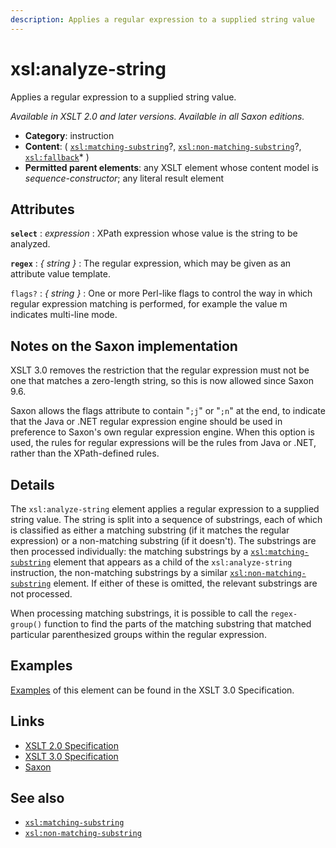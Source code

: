 ```yaml
---
description: Applies a regular expression to a supplied string value
---
```


# xsl:analyze-string

Applies a regular expression to a supplied string value.

_Available in XSLT 2.0 and later versions. Available in all Saxon editions._

- **Category**: instruction
- **Content**: ( [`xsl:matching-substring`](xsl-matching-substring.md)?, [`xsl:non-matching-substring`](xsl-non-matching-substring.md)?, [`xsl:fallback`](xsl-fallback.md)\* )
- **Permitted parent elements**: any XSLT element whose content model is _sequence-constructor_; any literal result element

## Attributes

**`select`**
: _expression_
: XPath expression whose value is the string to be analyzed.

**`regex`**
: _{ string }_
: The regular expression, which may be given as an attribute value template.

`flags?`
: _{ string }_
: One or more Perl-like flags to control the way in which regular expression matching is performed, for example the value m indicates multi-line mode.

## Notes on the Saxon implementation

XSLT 3.0 removes the restriction that the regular expression must not be one that matches a zero-length string, so this is now allowed since Saxon 9.6.

Saxon allows the flags attribute to contain "`;j`" or "`;n`" at the end, to indicate that the Java or .NET regular expression engine should be used in preference to Saxon's own regular expression engine. When this option is used, the rules for regular expressions will be the rules from Java or .NET, rather than the XPath-defined rules.

## Details

The `xsl:analyze-string` element applies a regular expression to a supplied string value. The string is split into a sequence of substrings, each of which is classified as either a matching substring (if it matches the regular expression) or a non-matching substring (if it doesn't). The substrings are then processed individually: the matching substrings by a [`xsl:matching-substring`](xsl-matching-substring.md) element that appears as a child of the `xsl:analyze-string` instruction, the non-matching substrings by a similar [`xsl:non-matching-substring`](xsl-non-matching-substring.md) element. If either of these is omitted, the relevant substrings are not processed.

When processing matching substrings, it is possible to call the `regex-group()` function to find the parts of the matching substring that matched particular parenthesized groups within the regular expression.

## Examples

[Examples](http://www.w3.org/TR/xslt-30/#regex-examples) of this element can be found in the XSLT 3.0 Specification.

## Links

- [XSLT 2.0 Specification](http://www.w3.org/TR/xslt20/#element-analyze-string)
- [XSLT 3.0 Specification](http://www.w3.org/TR/xslt-30/#element-analyze-string)
- [Saxon](https://www.saxonica.com/html/documentation/xsl-elements/analyze-string.html)

## See also

- [`xsl:matching-substring`](xsl-matching-substring.md)
- [`xsl:non-matching-substring`](xsl-non-matching-substring.md)
